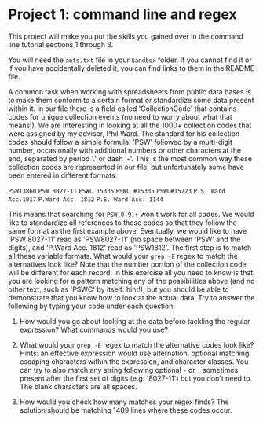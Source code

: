 # Project 1: command line and regex
This project will make you put the skills you gained over in the command line tutorial sections 1 through 3.

You will need the `ants.txt` file in your `Sandbox` folder. If you cannot find it or if you have accidentally deleted it, you can find links to them in the README file.

A common task when working with spreadsheets from public data bases is to make them conform to a certain format or standardize some data present within it.
In our file there is a field called 'CollectionCode' that contains codes for unique collection events (no need to worry about what that means!). We are interesting in looking at all the 1000+ collection codes that were assigned by my advisor, Phil Ward. The standard for his collection codes should follow a simple formula: 'PSW' followed by a multi-digit number, occasionally with additional numbers or other characters at the end, separated by period '.' or dash '-'.
This is the most common way these collection codes are represented in our file, but unfortunately some have been entered in different formats:

`PSW13860`
`PSW 8027-11`
`PSWC 15335`
`PSWC #15335`
`PSWC#15723`
`P.S. Ward Acc.1017`
`P.Ward Acc. 1812`
`P.S. Ward Acc. 1144`

This means that searching for `PSW[0-9]+` won't work for all codes. We would like to standardize all references to those codes so that they follow the same format as the first example above. Eventually, we would like to have 'PSW 8027-11' read as 'PSW8027-11' (no space between 'PSW' and the digits), and 'P.Ward Acc. 1812' read as 'PSW1812'. The first step is to match all these variable formats. What would your `grep -E` regex to match the alternatives look like? Note that the number portion of the collection code will be different for each record. In this exercise all you need to know is that you are looking for a pattern matching any of the possibilities above (and no other text, such as 'PSWC' by itself: hint!), but you should be able to demonstrate that you know how to look at the actual data. Try to answer the following by typing your code under each question:

1) How would you go about looking at the data before tackling the regular expression? What commands would you use?

2) What would your `grep -E` regex to match the alternative codes look like? Hints: an effective expression would use alternation, optional matching, escaping characters within the expression, and character classes. You can try to also match any string following optional `-` or `.` sometimes present after the first set of digits (e.g. '8027-11') but you don't need to. The blank characters are all spaces.

3) How would you check how many matches your regex finds? The solution should be matching 1409 lines where these codes occur.
